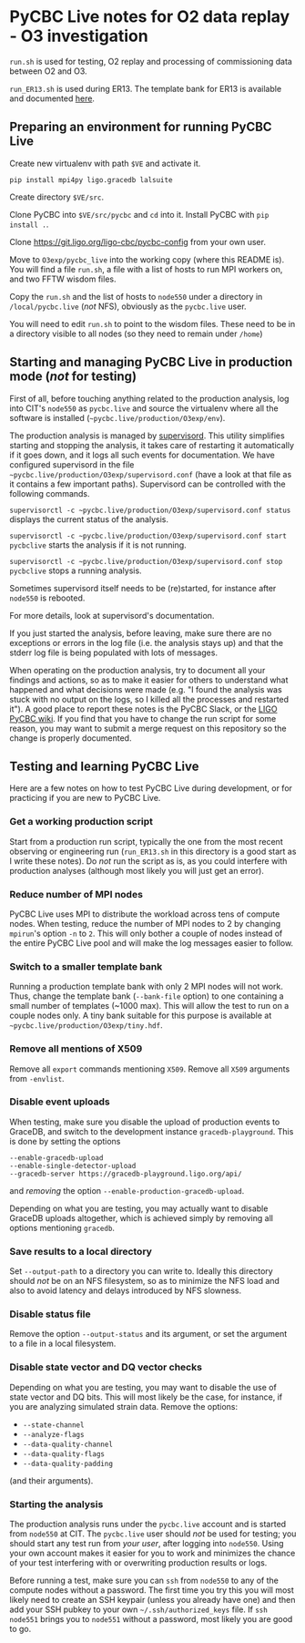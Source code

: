 # PyCBC Live notes for O2 data replay - O3 investigation

`run.sh` is used for testing, O2 replay and processing of commissioning data between O2 and O3.

`run_ER13.sh` is used during ER13. The template bank for ER13 is available and documented
[here](https://git.ligo.org/soumen.roy/HybridBankResults/tree/master/ER13/H1L1/OptFlow).


## Preparing an environment for running PyCBC Live

Create new virtualenv with path `$VE` and activate it.

`pip install mpi4py ligo.gracedb lalsuite`

Create directory `$VE/src`.

Clone PyCBC into `$VE/src/pycbc` and `cd` into it.
Install PyCBC with `pip install .`.

Clone https://git.ligo.org/ligo-cbc/pycbc-config from your own user.

Move to `O3exp/pycbc_live` into the working copy (where this README is).
You will find a file `run.sh`, a file with a list of hosts to run MPI workers on,
and two FFTW wisdom files.

Copy the  `run.sh` and the list of hosts to `node550` under a directory in `/local/pycbc.live`
(*not* NFS), obviously as the `pycbc.live` user.

You will need to edit `run.sh` to point to the wisdom files. These need to be
in a directory visible to all nodes (so they need to remain under `/home`)


## Starting and managing PyCBC Live in production mode (*not* for testing)

First of all, before touching anything related to the production analysis,
log into CIT's `node550` as `pycbc.live` and source the virtualenv where
all the software is installed (`~pycbc.live/production/O3exp/env`).

The production analysis is managed by [supervisord](http://supervisord.org/).
This utility simplifies starting and stopping the analysis, it takes care of
restarting it automatically if it goes down, and it logs all such events for
documentation. We have configured supervisord in the file
`~pycbc.live/production/O3exp/supervisord.conf` (have a look at that file
as it contains a few important paths). Supervisord can be controlled
with the following commands.

`supervisorctl -c ~pycbc.live/production/O3exp/supervisord.conf status`
displays the current status of the analysis.

`supervisorctl -c ~pycbc.live/production/O3exp/supervisord.conf start pycbclive`
starts the analysis if it is not running.

`supervisorctl -c ~pycbc.live/production/O3exp/supervisord.conf stop pycbclive`
stops a running analysis.

Sometimes supervisord itself needs to be (re)started, for instance after
`node550` is rebooted.

For more details, look at supervisord's documentation.

If you just started the analysis, before leaving, make sure there are no
exceptions or errors in the log file (i.e. the analysis stays up) and that
the stderr log file is being populated with lots of messages.

When operating on the production analysis, try to document all your findings
and actions, so as to make it easier for others to understand what happened
and what decisions were made (e.g. "I found the analysis was stuck with no
output on the logs, so I killed all the processes and restarted it").
A good place to report these notes is the PyCBC Slack, or the
[LIGO PyCBC wiki](https://www.lsc-group.phys.uwm.edu/ligovirgo/cbcnote/PyCBC/PyCBCLive).
If you find that you have to change the run script for some reason, you may
want to submit a merge request on this repository so the change is properly
documented.


## Testing and learning PyCBC Live

Here are a few notes on how to test PyCBC Live during development,
or for practicing if you are new to PyCBC Live.


### Get a working production script

Start from a production run script, typically the one from the most recent
observing or engineering run (`run_ER13.sh` in this directory is a good start
as I write these notes). Do *not* run the script as is, as you could
interfere with production analyses (although most likely you will just get
an error).


### Reduce number of MPI nodes

PyCBC Live uses MPI to distribute the workload across tens of compute nodes.
When testing, reduce the number of MPI nodes to 2 by changing `mpirun`'s
option `-n` to `2`. This will only bother a couple of nodes instead of the
entire PyCBC Live pool and will make the log messages easier to follow.


### Switch to a smaller template bank

Running a production template bank with only 2 MPI nodes will not work.
Thus, change the template bank (`--bank-file` option) to one containing
a small number of templates (~1000 max). This will allow the test to run
on a couple nodes only. A tiny bank suitable for this purpose is available
at `~pycbc.live/production/O3exp/tiny.hdf`.


### Remove all mentions of X509

Remove all `export` commands mentioning `X509`. Remove all `X509` arguments from `-envlist`.

### Disable event uploads

When testing, make sure you disable the upload of production events to
GraceDB, and switch to the development instance `gracedb-playground`.
This is done by setting the options
```
--enable-gracedb-upload
--enable-single-detector-upload
--gracedb-server https://gracedb-playground.ligo.org/api/
```
and *removing* the option `--enable-production-gracedb-upload`.

Depending on what you are testing, you may actually want to disable GraceDB
uploads altogether, which is achieved simply by removing all options
mentioning `gracedb`.


### Save results to a local directory

Set `--output-path` to a directory you can write to. Ideally this directory
should *not* be on an NFS filesystem, so as to minimize the NFS load and
also to avoid latency and delays introduced by NFS slowness.


### Disable status file

Remove the option `--output-status` and its argument, or set the argument
to a file in a local filesystem.


### Disable state vector and DQ vector checks

Depending on what you are testing, you may want to disable the use of state
vector and DQ bits. This will most likely be the case, for instance,
if you are analyzing simulated strain data. Remove the options:

* `--state-channel`
* `--analyze-flags`
* `--data-quality-channel`
* `--data-quality-flags`
* `--data-quality-padding`

(and their arguments).


### Starting the analysis

The production analysis runs under the `pycbc.live` account and is started from
`node550` at CIT.  The `pycbc.live` user should *not* be used for testing; you
should start any test run from *your user*, after logging into `node550`. Using
your own account makes it easier for you to work and minimizes the chance of
your test interfering with or overwriting production results or logs.

Before running a test, make sure you can `ssh` from `node550` to any of the
compute nodes without a password. The first time you try this you will most
likely need to create an SSH keypair (unless you already have one) and then
add your SSH pubkey to your own `~/.ssh/authorized_keys` file. If `ssh node551`
brings you to `node551` without a password, most likely you are good to go.
